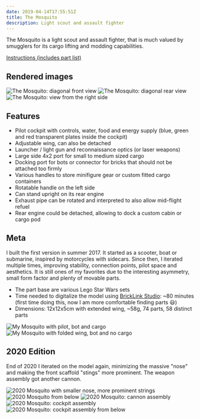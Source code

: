 ```yaml
---
date: 2019-04-14T17:55:51Z
title: The Mosquito
description: Light scout and assault fighter
---
```


The Mosquito is a light scout and assault fighter, that is much valued by smugglers for its cargo lifting and modding capabilities.

[Instructions (includes part list)](the-mosquito-instructions.pdf)

## Rendered images

![The Mosquito: diagonal front view](mosquito_front.png)
![The Mosquito: diagonal rear view](mosquito_back.png)
![The Mosquito: view from the right side](mosquito_side.png)

## Features

* Pilot cockpit with controls, water, food and energy supply (blue, green and red transparent plates inside the cockpit)
* Adjustable wing, can also be detached
* Launcher / light gun and reconnaissance optics (or laser weapons)
* Large side 4x2 port for small to medium sized cargo
* Docking port for bots or connector for bricks that should not be attached too firmly
* Various handles to store minifigure gear or custom fitted cargo containers
* Rotatable handle on the left side
* Can stand upright on its rear engine
* Exhaust pipe can be rotated and interpreted to also allow mid-flight refuel
* Rear engine could be detached, allowing to dock a custom cabin or cargo pod

## Meta

I built the first version in summer 2017. It started as a scooter, boat or submarine, inspired by motorcycles with sidecars.
Since then, I iterated multiple times, improving stability, connection points, pilot space and aesthetics.
It is still ones of my favorites due to the interesting asymmetry, small form factor and plenty of movable parts.

* The part base are various Lego Star Wars sets
* Time needed to digitalize the model using [BrickLink Studio](https://studio.bricklink.com/v2/build/studio.page): ~80 minutes (first time doing this, now I am more comfortable finding parts 😃)
* Dimensions: 12x12x5cm with extended wing, ~58g, 74 parts, 58 distinct parts

![My Mosquito with pilot, bot and cargo](real_on_the_ground.jpg)
![My Mosquito with folded wing, bot and no cargo](real_compact.jpg)

## 2020 Edition

End of 2020 I iterated on the model again, minimizing the massive "nose" and making the front scaffold "stings" more prominent. The weapon assembly got another cannon.

![2020 Mosquito with smaller nose, more prominent strings](2020-edition/mosquito2020_front.jpg)
![2020 Mosquito from below](2020-edition/mosquito2020_below.jpg)
![2020 Mosquito: cannon assembly](2020-edition/mosquito2020_cannon.jpg)
![2020 Mosquito: cockpit assembly](2020-edition/mosquito2020_cockpit_assembly.jpg)
![2020 Mosquito: cockpit assembly from below](2020-edition/mosquito2020_cockpit_assembly_below.jpg)
